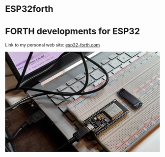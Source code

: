 # ESP32forth
<h1>FORTH developments for ESP32</h2>

<p>Link to my personal web site: <a href="http://esp32-forth.com" target="_blank">esp32-forth.com</a></p>


<img src="https://raw.githubusercontent.com/MPETREMANN11/ESP32forth/main/ESP32onSerial.jpg"/>


